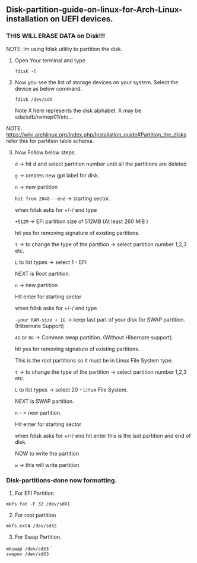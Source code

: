 ## Disk-partition-guide-on-linux-for-Arch-Linux-installation on UEFI devices.

### THIS WILL ERASE DATA on Disk!!!

NOTE: Im using fdisk utility to partition the disk.

1. Open Your terminal and type

    ```fdisk -l```

2. Now you see the list of storage devices on your system.
   Select the device as below command.
   
   ```fdisk /dev/sdX```
   
   Note X here represents the disk alphabet. X may be sda/sdb/nvmep01/etc...

NOTE: https://wiki.archlinux.org/index.php/Installation_guide#Partition_the_disks refer this for partition table schema. 

3. Now Follow below steps.

    ```d``` -> hit d and select partition number until all the partitions are deleted <br>

    ```g``` -> creates new gpt label for disk. <br>

    ```n``` -> new partition <br>
    
    ```hit from 2048---end``` -> starting sector. <br>
    
    when fdisk asks for +/-/ end type
    
    ```+512M``` -> EFI partition size of 512MB (At least 260 MiB ) 
    
    hit yes for removing signature of existing partitons.
    
    ```t``` -> to change the type of the partition
    -> select partition number 1,2,3 etc. 
    
    ```L``` to list types -> select 1 - EFI 
    
    NEXT is Root partition.
    
    ```n``` -> new partition
    
    Hit enter for starting sector
    
    when fdisk asks for +/-/ end type

    ```-your RAM-size + 1G``` -> keep last part of your disk for SWAP partition. (Hibernate Support)
    
    ```4G``` or ```8G``` -> Common swap partition. (Without Hibernate support).
    
    hit yes for removing signature of existing partitons.
    
    This is the root partitions so it must be in Linux File System type.
    
    ```t``` -> to change the type of the partition
    -> select partition number 1,2,3 etc. 
    
    ```L``` to list types -> select 20 - Linux File System.
    
    NEXT is SWAP partition.
    
   ```n``` - > new partition.
   
    Hit enter for starting sector
    
    when fdisk asks for +/-/ end hit enter this is the last partition and end of disk.
    
    NOW to write the partition 
    
    ```w``` -> this will write partition 
    
    
### Disk-partitions-done now formatting.
    
1. For EFI Partition  

```mkfs.fat -F 32 /dev/sdX1```  
    
2. For root partition  

```mkfs.ext4 /dev/sdX2```
    
3. For Swap Partition.  

```mkswap /dev/sdX3```
    `                          
```swapon /dev/sdX3```
    
   
